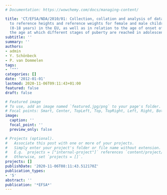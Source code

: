 ```yaml
---
# Documentation: https://wowchemy.com/docs/managing-content/

title: 'CT/EFSA/NDA/2010/01: Collection, collation and analysis of data in relation
  to reference heights and reference weights for female and male children and adolescents
  (0-18 years) in the EU, as well as in relation to the age of onset of puberty and
  the age at which different stages of puberty are reached in adolescents in the EU'
subtitle: ''
summary: ''
authors:
- admin
- Y. Schönbeck
- P. van Dommelen
tags:
- '""'
categories: []
date: '2012-01-01'
lastmod: 2020-11-06T09:11:43+01:00
featured: false
draft: false

# Featured image
# To use, add an image named `featured.jpg/png` to your page's folder.
# Focal points: Smart, Center, TopLeft, Top, TopRight, Left, Right, BottomLeft, Bottom, BottomRight.
image:
  caption: ''
  focal_point: ''
  preview_only: false

# Projects (optional).
#   Associate this post with one or more of your projects.
#   Simply enter your project's folder or file name without extension.
#   E.g. `projects = ["internal-project"]` references `content/project/deep-learning/index.md`.
#   Otherwise, set `projects = []`.
projects: []
publishDate: '2020-11-06T08:11:43.512170Z'
publication_types:
- '5'
abstract: ''
publication: '*EFSA*'
---
```

